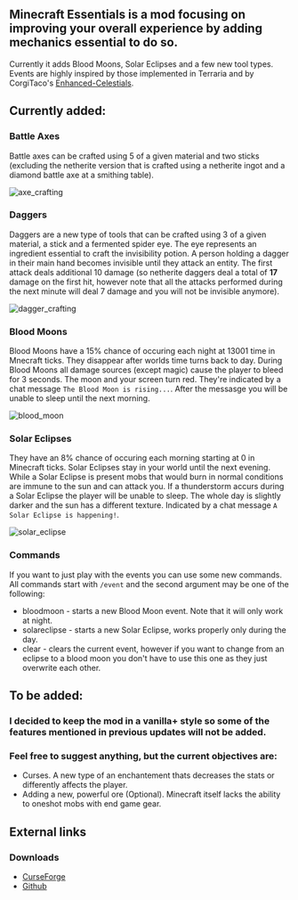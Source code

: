 ## Minecraft Essentials is a mod focusing on improving your overall experience by adding mechanics essential to do so.
Currently it adds Blood Moons, Solar Eclipses and a few new tool types. Events are highly inspired by those implemented 
in Terraria and by CorgiTaco's [Enhanced-Celestials](https://github.com/CorgiTaco/Enhanced-Celestials).

## Currently added:

### Battle Axes
Battle axes can be crafted using 5 of a given material and two sticks (excluding the netherite version that is crafted using a netherite ingot and a 
diamond battle axe at a smithing table).

![axe_crafting](https://media.discordapp.net/attachments/764445839955329034/834758097608114206/unknown.png)

### Daggers
Daggers are a new type of tools that can be crafted using 3 of a given material, a stick and a fermented spider eye. The eye represents an ingredient essential to craft the invisibility potion. A person holding a dagger in their main hand becomes invisible until they attack an entity. The first attack deals additional 10 damage (so netherite daggers deal a total of **17** damage on the first hit, however note that all the attacks performed during the next minute will deal 7 damage and you will not be invisible anymore).

![dagger_crafting](https://media.discordapp.net/attachments/469863046408306699/837032168345436200/unknown.png)

### Blood Moons
Blood Moons have a 15% chance of occuring each night at 13001 time in Mnecraft ticks. They disappear after worlds time turns back to day. During Blood Moons 
all damage sources (except magic) cause the player to bleed for 3 seconds. The moon and your screen turn red. They're indicated by a chat 
message `The Blood Moon is rising...`. After the messasge you will be unable to sleep until the next morning.

![blood_moon](https://media.discordapp.net/attachments/630092743124975656/834750956079939604/unknown.png?width=1300&height=676)

### Solar Eclipses
They have an 8% chance of occuring each morning starting at 0 in Minecraft ticks. Solar Eclipses stay in your world until the next evening. While a Solar Eclipse is present 
mobs that would burn in normal conditions are immune to the sun and can attack you. If a thunderstorm accurs during a Solar Eclipse the player will be unable to sleep. The whole day is slightly darker and the sun has a different texture. Indicated by a chat message `A Solar Eclipse is happening!`.

![solar_eclipse](https://media.discordapp.net/attachments/764445839955329034/835132067469328424/unknown.png?width=1301&height=676)

### Commands
If you want to just play with the events you can use some new commands. All commands start with `/event` and the second argument may be one of the following:
- bloodmoon - starts a new Blood Moon event. Note that it will only work at night.
- solareclipse - starts a new Solar Eclipse, works properly only during the day.
- clear - clears the current event, however if you want to change from an eclipse to a blood moon you don't have to use this one as they just overwrite each other.

## To be added:

### I decided to keep the mod in a vanilla+ style so some of the features mentioned in previous updates will not be added. 

### Feel free to suggest anything, but the current objectives are:
- Curses. A new type of an enchantement thats decreases the stats or differently affects the player.
- Adding a new, powerful ore (Optional). Minecraft itself lacks the ability to oneshot mobs with end game gear. 


## External links

### Downloads
- [CurseForge](https://www.curseforge.com/minecraft/mc-mods/mcessentials)
- [Github](https://github.com/Feeeeddmmmeee/MinecraftEssentials/releases)